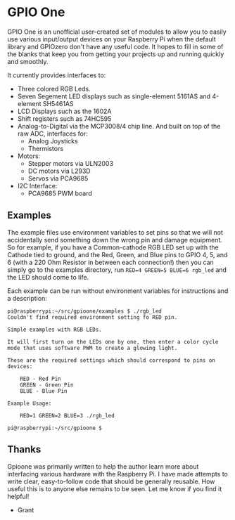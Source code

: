 # GPIO One

GPIO One is an unofficial user-created set of modules to allow you to
easily use various input/output devices on your Raspberry Pi when the
default library and GPIOzero don't have any useful code. It hopes to
fill in some of the blanks that keep you from getting your projects up
and running quickly and smoothly.

It currently provides interfaces to:

* Three colored RGB Leds.
* Seven Segement LED displays such as single-element 5161AS and 4-element SH5461AS
* LCD Displays such as the 1602A
* Shift registers such as 74HC595
* Analog-to-Digital via the MCP3008/4 chip line. And built on top of the raw ADC, interfaces for:
    * Analog Joysticks
    * Thermistors
* Motors:
    * Stepper motors via ULN2003
    * DC motors via L293D
    * Servos via PCA9685
* I2C Interface:
    * PCA9685 PWM board
## Examples

The example files use environment variables to set pins so that we
will not accidentally send something down the wrong pin and damage
equipment. So for example, if you have a Common-cathode RGB LED set up
with the Cathode tied to ground, and the Red, Green, and Blue pins to
GPIO 4, 5, and 6 (with a 220 Ohm Resistor in between each connection!)
then you can simply go to the examples directory,  run
`RED=4 GREEN=5 BLUE=6 rgb_led` and the LED should come to life.

Each example can be run without environment variables for instructions and a
description:

```
pi@raspberrypi:~/src/gpioone/examples $ ./rgb_led 
Couldn't find required environment setting fo RED pin.

Simple examples with RGB LEDs.

It will first turn on the LEDs one by one, then enter a color cycle mode that uses software PWM to create a glowing light.

These are the required settings which should correspond to pins on devices:

    RED - Red Pin
    GREEN - Green Pin
    BLUE - Blue Pin

Example Usage:

    RED=1 GREEN=2 BLUE=3 ./rgb_led

pi@raspberrypi:~/src/gpioone $ 

```

## Thanks

Gpioone was primarily written to help the author learn more about
interfacing various hardware with the Raspberry Pi. I have made
attempts to write clear, easy-to-follow code that should be generally
reusable. How useful this is to anyone else remains to be seen. Let me
know if you find it helpful!

- Grant

